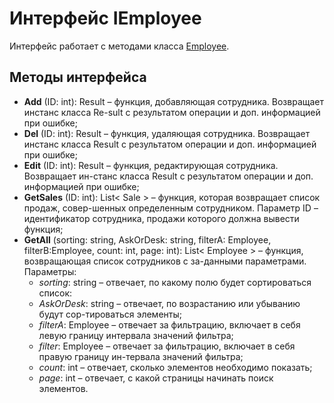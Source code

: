 # Интерфейс IEmployee

Интерфейс работает с методами класса [Employee](../Classes/Employee.md).

## Методы интерфейса

- **Add** (ID: int): Result – функция, добавляющая сотрудника. Возвращает инстанс класса Re-sult с результатом операции и доп. информацией при ошибке;
- **Del** (ID: int): Result – функция, удаляющая сотрудника. Возвращает инстанс класса Result с результатом операции и доп. информацией при ошибке;
- **Edit** (ID: int): Result – функция, редактирующая сотрудника. Возвращает ин-станс класса Result с результатом операции и доп. информацией при ошибке;
- **GetSales** (ID: int): List< Sale > – функция, которая возвращает список продаж, совер-шенных определенным сотрудником. Параметр ID – идентификатор сотрудника, продажи которого должна вывести функция;
- **GetAll** (sorting: string, AskOrDesk: string, filterA: Employee, filterB:Employee, count: int, page: int): List< Employee  > – функция, возвращающая список сотрудников с за-данными параметрами. Параметры: 
    - *sorting*: string – отвечает, по какому полю будет сортироваться список:
    - *AskOrDesk*: string – отвечает, по возрастанию или убыванию будут сор-тироваться элементы;
    - *filterA*: Employee – отвечает за фильтрацию, включает в себя левую границу интервала значений фильтра;
    - *filter*: Employee – отвечает за фильтрацию, включает в себя правую границу ин-тервала значений фильтра; 
    - *count*: int – отвечает, сколько элементов необходимо показать;
    - *page*: int – отвечает, с какой страницы начинать поиск элементов.
